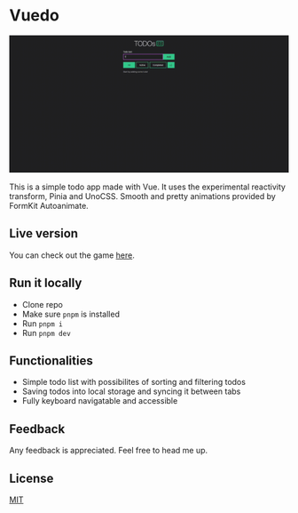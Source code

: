 # Vuedo

[![Vuedo example recording](readme-assets/example.gif)](https://vuedo-nu.vercel.app/)

This is a simple todo app made with Vue. It uses the experimental reactivity transform, Pinia and UnoCSS. Smooth and pretty animations provided by FormKit Autoanimate.

## Live version

You can check out the game [here](https://vuedo-nu.vercel.app/).

## Run it locally

- Clone repo
- Make sure `pnpm` is installed
- Run `pnpm i`
- Run `pnpm dev`

## Functionalities

- Simple todo list with possibilites of sorting and filtering todos
- Saving todos into local storage and syncing it between tabs
- Fully keyboard navigatable and accessible

## Feedback

Any feedback is appreciated. Feel free to head me up.

## License

[MIT](https://choosealicense.com/licenses/mit/)
